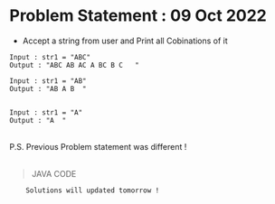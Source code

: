 # Problem Statement : 09 Oct 2022


- Accept a string from user and Print all Cobinations of it<br>

```
Input : str1 = "ABC"
Output : "ABC AB AC A BC B C   "

Input : str1 = "AB"
Output : "AB A B  "


Input : str1 = "A"
Output : "A  "
```


<br>P.S. Previous Problem statement was different !
<br>
<br>


> JAVA CODE

```
    Solutions will updated tomorrow !
```



